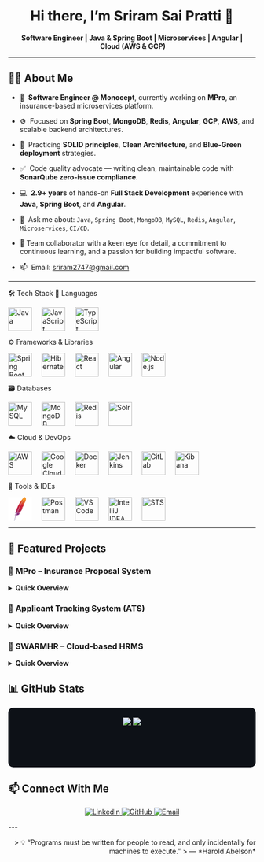 <h1 align="center">Hi&nbsp;there, I’m <strong>Sriram Sai Pratti</strong> 👋</h1>

<p align="center">
  <strong>Software Engineer&nbsp;|&nbsp;Java&nbsp;&amp;&nbsp;Spring Boot&nbsp;|&nbsp;Microservices&nbsp;|&nbsp;Angular&nbsp;|&nbsp;Cloud&nbsp;(AWS&nbsp;&amp;&nbsp;GCP)</strong>
</p>


---

## 👨‍💼 About Me

- 🚀 &nbsp;**Software Engineer @ Monocept**, currently working on **MPro**, an insurance-based microservices platform.
- ⚙️ &nbsp;Focused on **Spring Boot**, **MongoDB**, **Redis**, **Angular**, **GCP**, **AWS**, and scalable backend architectures.
- 🧠 &nbsp;Practicing **SOLID principles**, **Clean Architecture**, and **Blue-Green deployment** strategies.
- ✅ &nbsp;Code quality advocate — writing clean, maintainable code with **SonarQube zero-issue compliance**.
- 💻 &nbsp;**2.9+ years** of hands-on **Full Stack Development** experience with **Java**, **Spring Boot**, and **Angular**.
- 💬 &nbsp;Ask me about: `Java`, `Spring Boot`, `MongoDB`, `MySQL`, `Redis`, `Angular`, `Microservices`, `CI/CD`.
- 🤝 Team collaborator with a keen eye for detail, a commitment to continuous learning, and a passion for building impactful software.

- 📫 &nbsp;Email: [sriram2747@gmail.com](mailto:sriram2747@gmail.com)


---
🛠️ Tech Stack
🚀 Languages
<div align="left" style="display:flex; flex-wrap:wrap; gap:20px;"> <img title="Java" src="https://cdn.jsdelivr.net/gh/devicons/devicon/icons/java/java-original.svg" width="48" height="48"/> <img title="JavaScript" src="https://cdn.jsdelivr.net/gh/devicons/devicon/icons/javascript/javascript-original.svg" width="48" height="48"/> <img title="TypeScript" src="https://cdn.jsdelivr.net/gh/devicons/devicon/icons/typescript/typescript-original.svg" width="48" height="48"/> </div>

⚙️ Frameworks & Libraries
<div align="left" style="display:flex; flex-wrap:wrap; gap:20px;"> <img title="Spring Boot" src="https://cdn.jsdelivr.net/gh/devicons/devicon/icons/spring/spring-original.svg" width="48" height="48"/> <img title="Hibernate" src="https://cdn.jsdelivr.net/gh/devicons/devicon/icons/hibernate/hibernate-plain.svg" width="48" height="48"/> <img title="React" src="https://cdn.jsdelivr.net/gh/devicons/devicon/icons/react/react-original.svg" width="48" height="48"/> <img title="Angular" src="https://cdn.jsdelivr.net/gh/devicons/devicon/icons/angularjs/angularjs-original.svg" width="48" height="48"/> <img title="Node.js" src="https://cdn.jsdelivr.net/gh/devicons/devicon/icons/nodejs/nodejs-original.svg" width="48" height="48"/> </div>

🗃️ Databases
<div align="left" style="display:flex; flex-wrap:wrap; gap:20px;"> <img title="MySQL" src="https://cdn.jsdelivr.net/gh/devicons/devicon/icons/mysql/mysql-original.svg" width="48" height="48"/> <img title="MongoDB" src="https://cdn.jsdelivr.net/gh/devicons/devicon/icons/mongodb/mongodb-original.svg" width="48" height="48"/> <img title="Redis" src="https://cdn.jsdelivr.net/gh/devicons/devicon/icons/redis/redis-original.svg" width="48" height="48"/> <img title="Solr" src="https://cdn.jsdelivr.net/gh/devicons/devicon/icons/apache/apache-original.svg" width="48" height="48"/> </div>

☁️ Cloud & DevOps
<div align="left" style="display:flex; flex-wrap:wrap; gap:20px;"> <img title="AWS" src="https://cdn.worldvectorlogo.com/logos/amazon-web-services-2.svg" width="48" height="48"/> <img title="Google Cloud" src="https://cdn.jsdelivr.net/gh/devicons/devicon/icons/googlecloud/googlecloud-original.svg" width="48" height="48"/> <img title="Docker" src="https://cdn.jsdelivr.net/gh/devicons/devicon/icons/docker/docker-original.svg" width="48" height="48"/> <img title="Jenkins" src="https://cdn.jsdelivr.net/gh/devicons/devicon/icons/jenkins/jenkins-original.svg" width="48" height="48"/> <img title="GitLab" src="https://cdn.jsdelivr.net/gh/devicons/devicon/icons/gitlab/gitlab-original.svg" width="48" height="48"/> <img title="Kibana" src="https://cdn.jsdelivr.net/npm/simple-icons@v5/icons/kibana.svg" width="48" height="48"/> </div>

🧰 Tools & IDEs
<div align="left" style="display:flex; flex-wrap:wrap; gap:20px;"> <img title="Maven" src="https://raw.githubusercontent.com/devicons/devicon/master/icons/apache/apache-original.svg" width="48" height="48"/> <img title="Postman" src="https://www.vectorlogo.zone/logos/getpostman/getpostman-icon.svg" width="48" height="48"/> <img title="VS Code" src="https://cdn.jsdelivr.net/gh/devicons/devicon/icons/vscode/vscode-original.svg" width="48" height="48"/> <img title="IntelliJ IDEA" src="https://cdn.jsdelivr.net/gh/devicons/devicon/icons/intellij/intellij-original.svg" width="48" height="48"/> <img title="STS" src="https://spring.io/img/favicon.ico" width="48" height="48"/> </div>

---

## 🚀 Featured Projects

### 🔐 **MPro – Insurance Proposal System**
<details>
  <summary><strong> Quick&nbsp;Overview</strong></summary>

  **Max Life Insurance** platform with a **6-stage modular flow** from lead capture to policy issuance.  
  <br/>

  | Stage | Purpose |
  | :---: | --- |
  | ① **Customer** | Core identity & contact info |
  | ② **Product**  | Plan & rider selection |
  | ③ **Personal** | DOB, address, nominee |
  | ④ **Lifestyle**| Hobbies, habits, risk factors |
  | ⑤ **Verification** | Docs, OTP, underwriting |
  | ⑥ **Payment** | Gateway integration & receipts |

  **Key Highlights**
  - 🔑 *Policy‐on-demand* creation & retrieval  
  - 🔒 OTP login via **Redis** (three-attempt throttle)  
  - ⚡ Asynchronous APIs for high concurrency  
  - 🟢 Blue-green deployments with feature flags  

  **Tech Stack**  
  <code>Java 21</code> &nbsp;•&nbsp; <code>Spring Boot</code> &nbsp;•&nbsp; <code>React JS</code> &nbsp;•&nbsp; <code>Node JS</code> &nbsp;•&nbsp; <code>MongoDB</code> &nbsp;•&nbsp; <code>Redis</code>
</details>


### 🧾 **Applicant Tracking System (ATS)**
<details>
  <summary><strong>Quick&nbsp;Overview</strong></summary>

  End-to-end platform to **ingest resumes, automate workflows, and manage interview life-cycles**.

  **Key Features**
  - 📄 **Resume parsing** + candidate deduplication  
  - 🔄 Status pipelines (Applied → Offer → Hired)  
  - 📊 Recruiter dashboards & analytics  
  - 🔗 RESTful APIs for job-board integrations  

  **Tech Stack**  
  <code>Java</code> • <code>Spring Boot</code> • <code>Angular 14</code> • <code>Google Cloud Platform</code> • <code>MySQL</code>
</details>


### 💼 **SWARMHR – Cloud-based HRMS**
<details>
  <summary><strong>Quick&nbsp;Overview</strong></summary>

  **One-stop HR suite** covering payroll, timesheets, leave, onboarding, and exit workflows for SMBs.

  **My Role**
  - 🛠️ Full-stack dev (Java + Angular)  
  - ⚙️ DB optimisation & Solr search tuning  
  - 🚀 CI/CD owner (Jenkins + GCP)  
  - 👩‍💻 Prod support & performance monitoring  

  **Tech Stack**  
  <code>Java</code> • <code>Spring Boot</code> • <code>Angular 14</code> • <code>Solr</code> • <code>GCP</code> • <code>MySQL</code>
</details>


## 📊 GitHub Stats

<div align="center" style="background-color:#0d1117; padding: 20px; border-radius: 10px;">

<img src="https://github-readme-stats.vercel.app/api?username=Sriram9819&show_icons=true&theme=tokyonight&count_private=true&include_all_commits=true" width="48%" />
<img src="https://github-readme-stats.vercel.app/api/top-langs/?username=Sriram9819&layout=compact&theme=tokyonight" width="48%" />

<br/><br/>
</div>


## 📫 Connect With Me

<p align="center">
  <!-- LinkedIn -->
  <a href="https://www.linkedin.com/in/sriram-sai" target="_blank">
    <img
      alt="LinkedIn"
      src="https://img.shields.io/badge/LinkedIn-0A66C2?style=for-the-badge&logo=linkedin&logoColor=white"
    />
  </a>
  
  <!-- GitHub -->
  <a href="https://github.com/Sriram9819" target="_blank">
    <img
      alt="GitHub"
      src="https://img.shields.io/badge/GitHub-181717?style=for-the-badge&logo=github&logoColor=white"
    />
  </a>
  
  <!-- Email -->
  <a href="mailto:sriram2747@gmail.com" target="_blank">
    <img
      alt="Email"
      src="https://img.shields.io/badge/Email-D14836?style=for-the-badge&logo=gmail&logoColor=white"
    />
  </a>
</p>
---


<p align="right">
  > 💡 “Programs must be written for people to read, and only incidentally for machines to execute.”  
> — *Harold Abelson*
</p>
